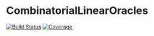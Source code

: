 # CombinatorialLinearOracles

[![Build Status](https://github.com/ZIB-IOL/CombinatorialLinearOracles.jl/actions/workflows/CI.yml/badge.svg?branch=main)](https://github.com/ZIB-IOL/CombinatorialLinearOracles.jl/actions/workflows/CI.yml?query=branch%3Amain)
[![Coverage](https://codecov.io/gh/ZIB-IOL/CombinatorialLinearOracles.jl/branch/main/graph/badge.svg)](https://codecov.io/gh/ZIB-IOL/CombinatorialLinearOracles.jl)

